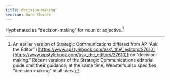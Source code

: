 ```yaml
---
title: decision-making
section: Word Choice
---
```

Hyphenated as “decision-making” for noun or adjective.[^40]

[^40]: An earlier version of Strategic Communications differed from AP “Ask the Editor” ([https://www.apstylebook.com/ask\_the\_editors/27610](https://www.apstylebook.com/ask_the_editors/27610)) on “decision-making.” Recent versions of the Strategic Communications editorial guide omit their guidance; at the same time, Webster’s also specifies “decision-making” in all uses.